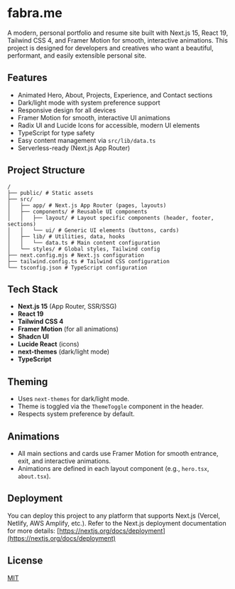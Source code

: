 # fabra.me

A modern, personal portfolio and resume site built with Next.js 15, React 19, Tailwind CSS 4, and Framer Motion for smooth, interactive animations.
This project is designed for developers and creatives who want a beautiful, performant, and easily extensible personal site.

## Features

- Animated Hero, About, Projects, Experience, and Contact sections
- Dark/light mode with system preference support
- Responsive design for all devices
- Framer Motion for smooth, interactive UI animations
- Radix UI and Lucide Icons for accessible, modern UI elements
- TypeScript for type safety
- Easy content management via `src/lib/data.ts`
- Serverless-ready (Next.js App Router)

## Project Structure

```
/
├── public/ # Static assets
├── src/
│   ├── app/ # Next.js App Router (pages, layouts)
│   ├── components/ # Reusable UI components
│   │   ├── layout/ # Layout specific components (header, footer, sections)
│   │   └── ui/ # Generic UI elements (buttons, cards)
│   ├── lib/ # Utilities, data, hooks
│   │   └── data.ts # Main content configuration
│   └── styles/ # Global styles, Tailwind config
├── next.config.mjs # Next.js configuration
├── tailwind.config.ts # Tailwind CSS configuration
└── tsconfig.json # TypeScript configuration
```

## Tech Stack

- **Next.js 15** (App Router, SSR/SSG)
- **React 19**
- **Tailwind CSS 4**
- **Framer Motion** (for all animations)
- **Shadcn UI**
- **Lucide React** (icons)
- **next-themes** (dark/light mode)
- **TypeScript**

## Theming

- Uses `next-themes` for dark/light mode.
- Theme is toggled via the `ThemeToggle` component in the header.
- Respects system preference by default.

## Animations

- All main sections and cards use Framer Motion for smooth entrance, exit, and interactive animations.
- Animations are defined in each layout component (e.g., `hero.tsx`, `about.tsx`).

## Deployment

You can deploy this project to any platform that supports Next.js (Vercel, Netlify, AWS Amplify, etc.).
Refer to the Next.js deployment documentation for more details: [https://nextjs.org/docs/deployment](https://nextjs.org/docs/deployment)

## License

[MIT](LICENSE)
